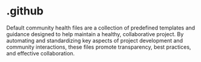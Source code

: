 # .github

Default community health files are a collection of predefined templates and guidance designed to help maintain a healthy, collaborative project. By automating and standardizing key aspects of project development and community interactions, these files promote transparency, best practices, and effective collaboration.
